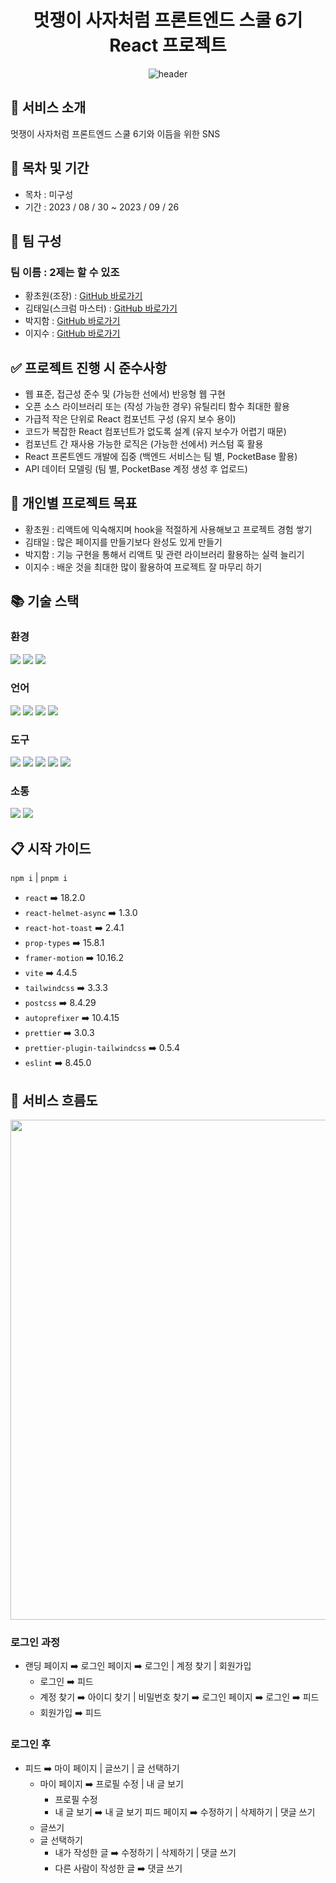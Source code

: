 # <div align="center">**멋쟁이 사자처럼 프론트엔드 스쿨 6기<br>React 프로젝트**</div>

<div align="center">

![header](https://capsule-render.vercel.app/api?type=soft&color=E67800&height=200&section=header&text=🦁Lionly🦁&fontSize=80&fontColor=fff&animation=scaleIn)

</div>

## 👋 서비스 소개
멋쟁이 사자처럼 프론트엔드 스쿨 6기와 이듬을 위한 SNS
## 📆 목차 및 기간

- 목차 : 미구성
- 기간 : 2023 / 08 / 30 ~ 2023 / 09 / 26

## 🚀 팀 구성

### 팀 이름 : 2제는 할 수 있조

- 황초원(조장) : [GitHub 바로가기](https://github.com/chowonn)
- 김태일(스크럼 마스터) : [GitHub 바로가기](https://github.com/seumomo)
- 박지함 : [GitHub 바로가기](https://github.com/itzwe)
- 이지수 : [GitHub 바로가기](https://github.com/jisulee97)

## ✅ 프로젝트 진행 시 준수사항

- 웹 표준, 접근성 준수 및 (가능한 선에서) 반응형 웹 구현
- 오픈 소스 라이브러리 또는 (작성 가능한 경우) 유틸리티 함수 최대한 활용
- 가급적 작은 단위로 React 컴포넌트 구성 (유지 보수 용이)
- 코드가 복잡한 React 컴포넌트가 없도록 설계 (유지 보수가 어렵기 때문)
- 컴포넌트 간 재사용 가능한 로직은 (가능한 선에서) 커스텀 훅 활용
- React 프론트엔드 개발에 집중 (백엔드 서비스는 팀 별, PocketBase 활용)
- API 데이터 모델링 (팀 별, PocketBase 계정 생성 후 업로드)

## 💪 개인별 프로젝트 목표
- 황초원 : 리액트에 익숙해지며 hook을 적절하게 사용해보고 프로젝트 경험 쌓기
- 김태일 : 많은 페이지를 만들기보다 완성도 있게 만들기
- 박지함 : 기능 구현을 통해서 리액트 및 관련 라이브러리 활용하는 실력 늘리기
- 이지수 : 배운 것을 최대한 많이 활용하여 프로젝트 잘 마무리 하기

## 📚 기술 스택

### 환경

<img src="https://img.shields.io/badge/visualstudiocode-007ACC?style=for-the-badge&logo=visualstudiocode&logoColor=white"> <img src="https://img.shields.io/badge/github-181717?style=for-the-badge&logo=github&logoColor=white"> <img src="https://img.shields.io/badge/figma-F24E1E?style=for-the-badge&logo=figma&logoColor=white">

### 언어
<img src="https://img.shields.io/badge/html5-E34F26?style=for-the-badge&logo=html5&logoColor=white"> <img src="https://img.shields.io/badge/tailwindcss-06B6D4?style=for-the-badge&logo=tailwindcss&logoColor=white"> <img src="https://img.shields.io/badge/javascript-F7DF1E?style=for-the-badge&logo=javascript&logoColor=white"> <img src="https://img.shields.io/badge/react-61DAFB?style=for-the-badge&logo=react&logoColor=white">

### 도구
<img src="https://img.shields.io/badge/vite-646CFF?style=for-the-badge&logo=vite&logoColor=white"> <img src="https://img.shields.io/badge/reactrouter-CA4245?style=for-the-badge&logo=reactrouter&logoColor=white"> <img src="https://img.shields.io/badge/pocketbase-B8DBE4?style=for-the-badge&logo=pocketbase&logoColor=white"> <img src="https://img.shields.io/badge/framer-0055FF?style=for-the-badge&logo=framer&logoColor=white"> <img src="https://img.shields.io/badge/githubpages-222222?style=for-the-badge&logo=githubpages&logoColor=white">

### 소통

<img src="https://img.shields.io/badge/discord-5865F2?style=for-the-badge&logo=discord&logoColor=white">
<img src="https://img.shields.io/badge/kakaotalk-FFCD00?style=for-the-badge&logo=kakaotalk&logoColor=white">

## 📋 시작 가이드

  `npm i` | `pnpm i`
* `react` ➡️ 18.2.0
* `react-helmet-async` ➡️ 1.3.0
* `react-hot-toast` ➡️ 2.4.1
* `prop-types` ➡️ 15.8.1
* `framer-motion` ➡️ 10.16.2
* `vite` ➡️ 4.4.5
* `tailwindcss` ➡️ 3.3.3
* `postcss` ➡️ 8.4.29
* `autoprefixer` ➡️ 10.4.15
* `prettier` ➡️ 3.0.3
* `prettier-plugin-tailwindcss` ➡️ 0.5.4
* `eslint` ➡️ 8.45.0

## 🚩 서비스 흐름도
<div align="center">
<img src="https://github.com/FRONTENDSCHOOL6/Lionly/assets/127176650/be8dc5b0-f930-4860-93c1-968eb921d3ec" height="800">
</div>

### 로그인 과정
- 랜딩 페이지 ➡️ 로그인 페이지 ➡️ 로그인 | 계정 찾기 | 회원가입
  - 로그인 ➡️ 피드
  - 계정 찾기 ➡️ 아이디 찾기 | 비밀번호 찾기 ➡️ 로그인 페이지 ➡️ 로그인 ➡️ 피드
  - 회원가입 ➡️ 피드

### 로그인 후
- 피드 ➡️ 마이 페이지 | 글쓰기 | 글 선택하기
  - 마이 페이지 ➡️ 프로필 수정 | 내 글 보기
    - 프로필 수정
    - 내 글 보기 ➡️ 내 글 보기 피드 페이지 ➡️ 수정하기 | 삭제하기 | 댓글 쓰기
  - 글쓰기
  - 글 선택하기
    - 내가 작성한 글 ➡️ 수정하기 | 삭제하기 | 댓글 쓰기
    - 다른 사람이 작성한 글 ➡️ 댓글 쓰기